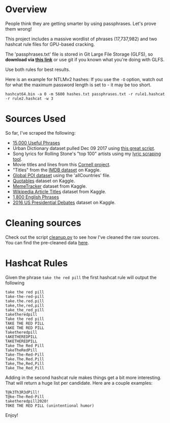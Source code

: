 # Overview
People think they are getting smarter by using passphrases. Let's prove them wrong!

This project includes a massive wordlist of phrases (17,737,982) and two hashcat rule files for GPU-based cracking.

The 'passphrases.txt' file is stored in Git Large File Storage (GLFS), so **download via <a download href="https://github.com/initstring/passphrase-wordlist/raw/master/passphrases.txt">this link</a>** or use git if you known what you're doing with GLFS.

Use both rules for best results.

Here is an example for NTLMv2 hashes: If you use the `-O` option, watch out for what the maximum password length is set to - it may be too short.

```
hashcat64.bin -a 0 -m 5600 hashes.txt passphrases.txt -r rule1.hashcat -r rule2.hashcat -w 3
```

# Sources Used
So far, I've scraped the following: <br>
- [15,000 Useful Phrases](https://www.gutenberg.org/ebooks/18362)
- Urban Dictionary dataset pulled Dec 09 2017 using [this great script](https://github.com/mattbierner/urban-dictionary-word-list).
- Song lyrics for Rolling Stone's "top 100" artists using my [lyric scraping tool](https://github.com/initstring/lyricpass).
- Movie titles and lines from this [Cornell project](http://www.cs.cornell.edu/~cristian//Cornell_Movie-Dialogs_Corpus.html).
- "Titles" from the [IMDB dataset](https://www.kaggle.com/orgesleka/imdbmovies) on Kaggle.
- [Global POI dataset](http://download.geonames.org/export/dump/) using the 'allCountries' file.
- [Quotables](https://www.kaggle.com/alvations/quotables) dataset on Kaggle.
- [MemeTracker](https://www.kaggle.com/snap/snap-memetracker) dataset from Kaggle.
- [Wikipedia Article Titles](https://www.kaggle.com/residentmario/wikipedia-article-titles) dataset from Kaggle.
- [1,800 English Phrases](https://www.phrases.org.uk/meanings/phrases-and-sayings-list.html)
- [2016 US Presidential Debates](https://www.kaggle.com/kinguistics/2016-us-presidential-primary-debates) dataset on Kaggle.

# Cleaning sources
Check out the script [cleanup.py](https://github.com/initstring/passphrase-wordlist/blob/master/cleanup.py) to see how I've cleaned the raw sources. You can find the pre-cleaned data [here](https://github.com/initstring/passphrase-wordlist/tree/master/raw-sources).

# Hashcat Rules
Given the phrase `take the red pill` the first hashcat rule will output the following
```
take the red pill
take-the-red-pill
take.the.red.pill
take,the,red,pill
take_the_red_pill
taketheredpill
Take the red pill
TAKE THE RED PILL
tAKE THE RED PILL
Taketheredpill
tAKETHEREDPILL
TAKETHEREDPILL
Take The Red Pill
TakeTheRedPill
Take-The-Red-Pill
Take.The.Red.Pill
Take,The,Red,Pill
Take_The_Red_Pill
```

Adding in the second hashcat rule makes things get a bit more interesting. That will return a huge list per candidate. Here are a couple examples:

```
T@k3Th3R3dPill!
T@ke-The-Red-Pill
taketheredpill2020!
T0KE THE RED PILL (unintentional humor)
```

Enjoy!
